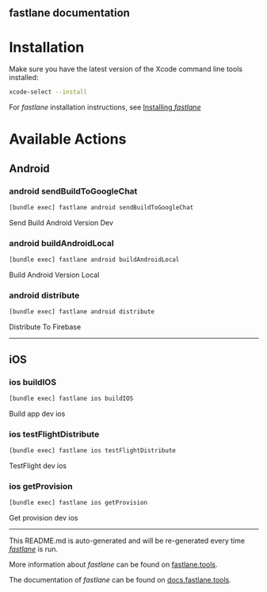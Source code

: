 fastlane documentation
----

# Installation

Make sure you have the latest version of the Xcode command line tools installed:

```sh
xcode-select --install
```

For _fastlane_ installation instructions, see [Installing _fastlane_](https://docs.fastlane.tools/#installing-fastlane)

# Available Actions

## Android

### android sendBuildToGoogleChat

```sh
[bundle exec] fastlane android sendBuildToGoogleChat
```

Send Build Android Version Dev

### android buildAndroidLocal

```sh
[bundle exec] fastlane android buildAndroidLocal
```

Build Android Version Local

### android distribute

```sh
[bundle exec] fastlane android distribute
```

Distribute To Firebase

----


## iOS

### ios buildIOS

```sh
[bundle exec] fastlane ios buildIOS
```

Build app dev ios

### ios testFlightDistribute

```sh
[bundle exec] fastlane ios testFlightDistribute
```

TestFlight dev ios

### ios getProvision

```sh
[bundle exec] fastlane ios getProvision
```

Get provision dev ios

----

This README.md is auto-generated and will be re-generated every time [_fastlane_](https://fastlane.tools) is run.

More information about _fastlane_ can be found on [fastlane.tools](https://fastlane.tools).

The documentation of _fastlane_ can be found on [docs.fastlane.tools](https://docs.fastlane.tools).
